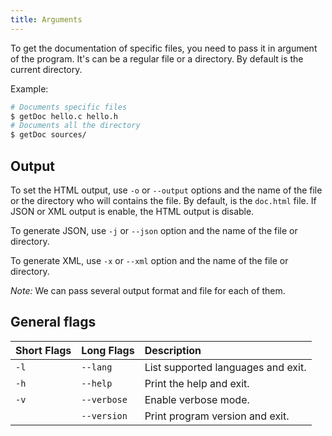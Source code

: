 ```yaml
---
title: Arguments
---
```


To get the documentation of specific files, you need to pass it in argument of the program. It's can be a regular file or a directory. By default is the current directory.

Example:
```bash
# Documents specific files
$ getDoc hello.c hello.h
# Documents all the directory
$ getDoc sources/
```

## Output
To set the HTML output, use `-o` or `--output` options and the name of the file or the directory who will contains the file. By default, is the `doc.html` file. If JSON or XML output is enable, the HTML output is disable.

To generate JSON, use `-j` or `--json` option and the name of the file or directory.

To generate XML, use `-x` or `--xml` option and the name of the file or directory.

*Note:* We can pass several output format and file for each of them.


## General flags
| Short Flags | Long Flags  | Description                        |
| :---------- | :---------- | :--------------------------------- |
| `-l`        | `--lang`    | List supported languages and exit. |
| `-h`        | `--help`    | Print the help and exit.           |
| `-v`        | `--verbose` | Enable verbose mode.               |
|             | `--version` | Print program version and exit.    |
